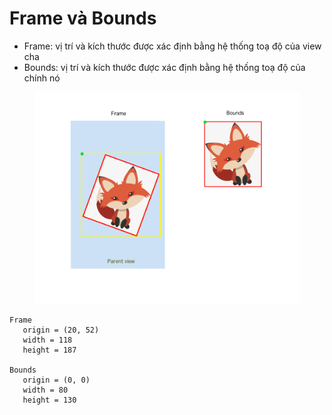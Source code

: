 # Frame và Bounds

* Frame: vị trí và kích thước được xác định bằng hệ thống toạ độ của view cha
* Bounds: vị trí và kích thước được xác định bằng hệ thống toạ độ của chính nó

<figure><img src="../.gitbook/assets/fundamentals/fundamentals-frame-bounds.png" alt=""><figcaption></figcaption></figure>

```
Frame
   origin = (20, 52)
   width = 118
   height = 187
 
Bounds 
   origin = (0, 0)
   width = 80
   height = 130
```
